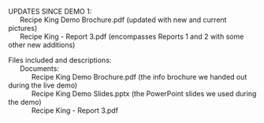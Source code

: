 UPDATES SINCE DEMO 1:   
		&nbsp;&nbsp;&nbsp;&nbsp;&nbsp;&nbsp;Recipe King Demo Brochure.pdf (updated with new and current pictures)  
		&nbsp;&nbsp;&nbsp;&nbsp;&nbsp;&nbsp;Recipe King - Report 3.pdf (encompasses Reports 1 and 2 with some other new additions)

Files included and descriptions:  
	&nbsp;&nbsp;&nbsp;&nbsp;&nbsp;&nbsp;Documents:  
		&nbsp;&nbsp;&nbsp;&nbsp;&nbsp;&nbsp;&nbsp;&nbsp;&nbsp;&nbsp;&nbsp;&nbsp;Recipe King Demo Brochure.pdf (the info brochure we handed out during the live demo)  
		&nbsp;&nbsp;&nbsp;&nbsp;&nbsp;&nbsp;&nbsp;&nbsp;&nbsp;&nbsp;&nbsp;&nbsp;Recipe King Demo Slides.pptx (the PowerPoint slides we used during the demo)  
		&nbsp;&nbsp;&nbsp;&nbsp;&nbsp;&nbsp;&nbsp;&nbsp;&nbsp;&nbsp;&nbsp;&nbsp;Recipe King - Report 3.pdf

